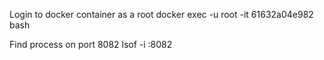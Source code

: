 Login to docker container as a root
docker exec -u root -it 61632a04e982 bash

Find process on port 8082
lsof -i :8082 
